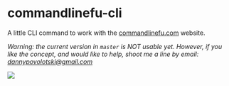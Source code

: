 commandlinefu-cli
=================

A little CLI command to work with the [commandlinefu.com](http://www.commandlinefu.com) website.

*Warning: the current version in `master` is NOT usable yet. However, if you like the concept, and would like to help, shoot me a line by email: dannypovolotski@gmail.com*

![](https://raw.githubusercontent.com/israelidanny/commandlinefu-cli/master/screenshot.png)
